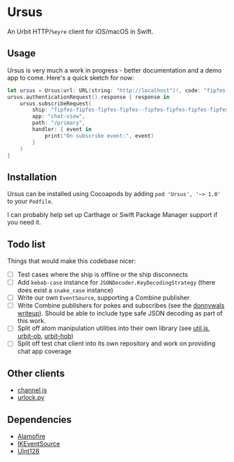 # Ursus

An Urbit HTTP/`%eyre` client for iOS/macOS in Swift.

## Usage

Ursus is very much a work in progress - better documentation and a demo app to come. Here's a quick sketch for now:

```swift
let ursus = Ursus(url: URL(string: "http://localhost")!, code: "fipfes-fipfes-fipfes-fipfes")
ursus.authenticationRequest().response { response in
    ursus.subscribeRequest(
        ship: "fipfes-fipfes-fipfes-fipfes--fipfes-fipfes-fipfes-fipfes",
        app: "chat-view",
        path: "/primary",
        handler: { event in
            print("On subscribe event:", event)
        }
    )
}
```

## Installation

Ursus can be installed using Cocoapods by adding `pod 'Ursus', '~> 1.0'` to your `Podfile`.

I can probably help set up Carthage or Swift Package Manager support if you need it.

## Todo list

Things that would make this codebase nicer:

- [ ] Test cases where the ship is offline or the ship disconnects
- [ ] Add `kebab-case` instance for `JSONDecoder.KeyDecodingStrategy` (there does exist a `snake_case` instance)
- [ ] Write our own `EventSource`, supporting a Combine publisher
- [ ] Write Combine publishers for pokes and subscribes (see the [donnywals writeup](https://www.donnywals.com/using-promises-and-futures-in-combine/)). Should be able to include type safe JSON decoding as part of this work.
- [ ] Split off atom manipulation utilities into their own library (see [util.js](https://github.com/urbit/urbit/blob/master/pkg/interface/chat/src/js/lib/util.js), [urbit-ob](https://github.com/urbit/urbit-ob), [urbit-hob](https://github.com/urbit/urbit-hob))
- [ ] Split off test chat client into its own repository and work on providing chat app coverage

## Other clients

- [channel.js](https://github.com/urbit/urbit/blob/master/pkg/arvo/app/launch/js/channel.js)
- [urlock.py](https://github.com/baudtack/urlock-py/blob/master/urlock/urlock.py)

## Dependencies

- [Alamofire](https://github.com/Alamofire/Alamofire)
- [IKEventSource](https://github.com/inaka/EventSource)
- [UInt128](https://github.com/Jitsusama/UInt128)
